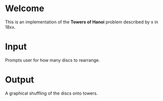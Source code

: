# Welcome

This is an implementation of the __Towers of Hanoi__ problem described by x in 18xx.

# Input

Prompts user for how many discs to rearrange.

# Output

A graphical shuffling of the discs onto towers.
